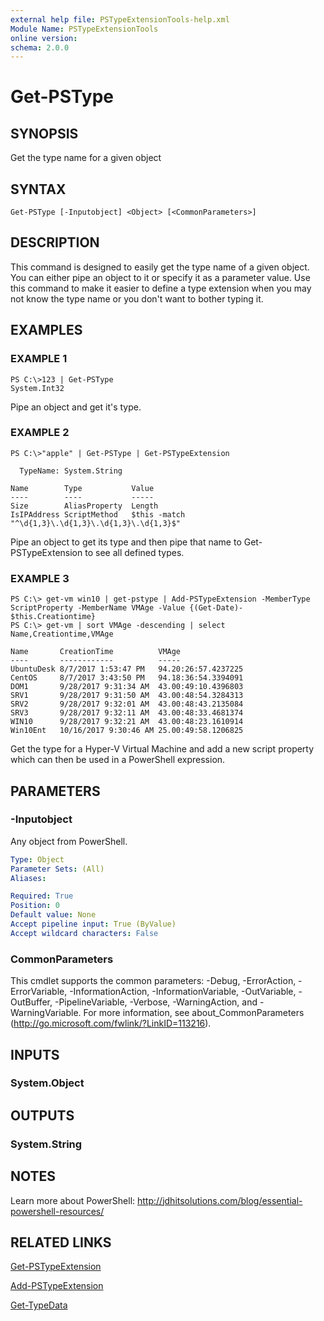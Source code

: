 ```yaml
---
external help file: PSTypeExtensionTools-help.xml
Module Name: PSTypeExtensionTools
online version: 
schema: 2.0.0
---
```


# Get-PSType

## SYNOPSIS
Get the type name for a given object

## SYNTAX

```
Get-PSType [-Inputobject] <Object> [<CommonParameters>]
```

## DESCRIPTION
This command is designed to easily get the type name of a given object. You can either pipe an object to it or specify it as a parameter value. Use this command to make it easier to define a type extension when you may not know the type name or you don't want to bother typing it.

## EXAMPLES

### EXAMPLE 1
```
PS C:\>123 | Get-PSType
System.Int32
```

Pipe an object and get it's type.

### EXAMPLE 2
```
PS C:\>"apple" | Get-PSType | Get-PSTypeExtension

  TypeName: System.String

Name        Type           Value
----        ----           -----
Size        AliasProperty  Length
IsIPAddress ScriptMethod   $this -match "^\d{1,3}\.\d{1,3}\.\d{1,3}\.\d{1,3}$"
```

Pipe an object to get its type and then pipe that name to Get-PSTypeExtension to see all defined types.

### EXAMPLE 3
```
PS C:\> get-vm win10 | get-pstype | Add-PSTypeExtension -MemberType ScriptProperty -MemberName VMAge -Value {(Get-Date)- $this.Creationtime} 
PS C:\> get-vm | sort VMAge -descending | select Name,Creationtime,VMAge 

Name       CreationTime          VMAge
----       ------------          -----
UbuntuDesk 8/7/2017 1:53:47 PM   94.20:26:57.4237225
CentOS     8/7/2017 3:43:50 PM   94.18:36:54.3394091
DOM1       9/28/2017 9:31:34 AM  43.00:49:10.4396803
SRV1       9/28/2017 9:31:50 AM  43.00:48:54.3284313
SRV2       9/28/2017 9:32:01 AM  43.00:48:43.2135084
SRV3       9/28/2017 9:32:11 AM  43.00:48:33.4681374
WIN10      9/28/2017 9:32:21 AM  43.00:48:23.1610914
Win10Ent   10/16/2017 9:30:46 AM 25.00:49:58.1206825
```

Get the type for a Hyper-V Virtual Machine and add a new script property which can then be used in a PowerShell expression.

## PARAMETERS

### -Inputobject
Any object from PowerShell.

```yaml
Type: Object
Parameter Sets: (All)
Aliases: 

Required: True
Position: 0
Default value: None
Accept pipeline input: True (ByValue)
Accept wildcard characters: False
```

### CommonParameters
This cmdlet supports the common parameters: -Debug, -ErrorAction, -ErrorVariable, -InformationAction, -InformationVariable, -OutVariable, -OutBuffer, -PipelineVariable, -Verbose, -WarningAction, and -WarningVariable. For more information, see about_CommonParameters (http://go.microsoft.com/fwlink/?LinkID=113216).

## INPUTS

### System.Object

## OUTPUTS

### System.String

## NOTES
Learn more about PowerShell: http://jdhitsolutions.com/blog/essential-powershell-resources/

## RELATED LINKS

[Get-PSTypeExtension]()

[Add-PSTypeExtension]()

[Get-TypeData]()
